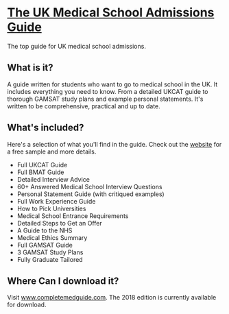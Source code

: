 # [The UK Medical School Admissions Guide](http://www.completemedguide.com/)
The top guide for UK medical school admissions.

What is it?
-
A guide written for students who want to go to medical school in the UK. It includes everything you need to know. From a detailed UKCAT guide to thorough GAMSAT study plans and example personal statements. It's written to be comprehensive, practical and up to date.

What's included?
-
Here's a selection of what you'll find in the guide. Check out the [website](http://www.completemedguide.com/) for a free sample and more details.
* Full UKCAT Guide
* Full BMAT Guide
* Detailed Interview Advice
* 60+ Answered Medical School Interview Questions
* Personal Statement Guide (with critiqued examples)
* Full Work Experience Guide
* How to Pick Universities
* Medical School Entrance Requirements
* Detailed Steps to Get an Offer
* A Guide to the NHS
* Medical Ethics Summary
* Full GAMSAT Guide
* 3 GAMSAT Study Plans
* Fully Graduate Tailored

Where Can I download it?
-
Visit www.completemedguide.com. The 2018 edition is currently available for download.
